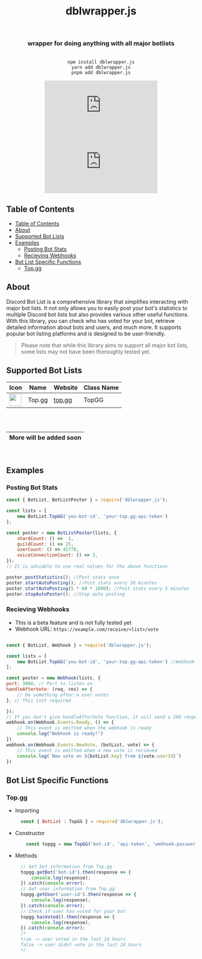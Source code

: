 <div align="center">
    <h1>dblwrapper.js</h1><br/>
    <h3>wrapper for doing anything with all major botlists</h3><br/>
    <code>npm install dblwrapper.js</code><br/>
    <code>yarn add dblwrapper.js</code/><br/>
    <code>pnpm add dblwrapper.js</code><br/>
</div>

<div align="center">

[![Version](https://img.shields.io/npm/v/dblwrapper.js?color=red&label=dblwrapper.js)](https://github.com/TejasLamba2006/dblwrapper.js)
[![Total Downloads](https://img.shields.io/npm/dt/dblwrapper.js)](https://npmjs.com/dblwrapper.js)

</div>

## Table of Contents
- [Table of Contents](#table-of-contents)
- [About](#about)
- [Supported Bot Lists](#supported-bot-lists)
- [Examples](#examples)
  - [Posting Bot Stats](#posting-bot-stats)
  - [Recieving Webhooks](#recieving-webhooks)
- [Bot List Specific Functions](#bot-list-specific-functions)
  - [Top.gg](#topgg)

## About

Discord Bot List is a comprehensive library that simplifies interacting with major bot lists. It not only allows you to easily post your bot's statistics to multiple Discord bot lists but also provides various other useful functions. With this library, you can check who has voted for your bot, retrieve detailed information about bots and users, and much more. It supports popular bot listing platforms and is designed to be user-friendly.



> Please note that while this library aims to support all major bot lists, some lists may not have been thoroughly tested yet.

## Supported Bot Lists

<table>
  <thead>
    <tr>
      <th>Icon</th>
      <th>Name</th>
      <th>Website</th>
      <th>Class Name</th>
    </tr>
  </thead>
  <tbody>
        <tr>
        <td><img src="https://top.gg/images/dblnew.png" width="32" height="32" /></td>
        <td>Top.gg</td>
        <td><a href="https://top.gg">top.gg</a></td>
        <td>TopGG</td>
        </tr>
  </tbody>
</table>

<div align="center" style="padding-top: 2rem; padding-bottom: 1rem">

| **More will be added soon** |
| ---------------------------------------- |

</div>

## Examples

### Posting Bot Stats

```js
const { BotList, BotListPoster } = require('dblwrapper.js');

const lists = [
    new BotList.TopGG('you-bot-id', 'your-top.gg-api-token')
];

const poster = new BotListPoster(lists, {
    shardCount: () =>  1,
    guildCount: () => 25,
    userCount: () => 45778,
    voiceConnectionCount: () => 3,
});
// It is adviable to use real values for the above functions

poster.postStatistics(); //Post stats once
poster.startAutoPosting(); //Post stats every 30 minutes
poster.startAutoPosting(5 * 60 * 1000); //Post stats every 5 minutes
poster.stopAutoPoster(); //Stop auto posting
```

### Recieving Webhooks
- This is a beta feature and is not fully tested yet
- Webhook URL: `https://example.com/receive/<list>/vote`

```js

const { BotList, Webhook } = require('dblwrapper.js');

const lists = [
    new BotList.TopGG('you-bot-id', 'your-top.gg-api-token') //Webhook URL: https://example.com/receive/topgg/vote
];

const poster = new Webhook(lists, {
port: 3000, // Port to listen on
handleAfterVote: (req, res) => {
    // Do something after a user votes
}, // This isnt required 

});
// If you don't give handleAfterVote function, it will send a 200 response to the webhook and inbuilt events will be emitted
webhook.on(Webhook.Events.Ready, () => {
    // This event is emitted when the webhook is ready
    console.log("Webhook is ready!")
})
webhook.on(Webhook.Events.NewVote, (botList, vote) => {
    // This event is emitted when a new vote is recieved
    console.log(`New vote on ${botList.key} from ${vote.userId}`)
})

```
## Bot List Specific Functions

### Top.gg

- Importing
  ```js
    const { BotList : TopGG } = require('dblwrapper.js');
    ```
- Constructor
    ```js
        const topgg = new TopGG('bot-id', 'api-token', 'webhook-password);
    ```
- Methods
  ```js
    // Get bot information from Top.gg
    topgg.getBot('bot-id').then(response => {
        console.log(response);
    }).catch(console.error);
    // Get user information from Top.gg
    topgg.getUser('user-id').then(response => {
        console.log(response);
    }).catch(console.error);
    // Check if user has voted for your bot
    topgg.hasVoted().then(response => {
        console.log(response);
    }).catch(console.error);
    /*
    true -> user voted in the last 24 hours
    false -> user didnt vote in the last 24 hours
    */
  ```
